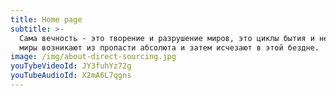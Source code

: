 ```yaml
---
title: Home page
subtitle: >-
  Сама вечность - это творение и разрушение миров, это циклы бытия и небытия;
  миры возникают из пропасти абсолюта и затем исчезают в этой бездне.
image: /img/about-direct-sourcing.jpg
youTybeVideoId: JY3fuhYz72g
youTubeAudioId: X2mA6L7qgns
---
```


